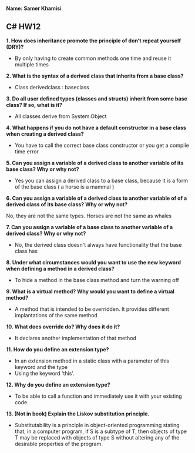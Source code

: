 #### Name: Samer Khamisi

## C# HW12

**1. How does inheritance promote the principle of don’t repeat yourself (DRY)?**

* By only having to create common methods one time and reuse it multiple times

**2. What is the syntax of a derived class that inherits from a base class?**

* Class derivedclass : baseclass

**3. Do all user defined types (classes and structs) inherit from some base class? If so, what is it?**

* All classes derive from System.Object

**4. What happens if you do not have a default constructor in a base class when creating a derived class?**

* You have to call the correct base class constructor or you get a compile time error

**5. Can you assign a variable of a derived class to another variable of its base class? Why or why not?**

* Yes you can assign a derived class to a base class, because it is a form of the base class ( a horse is a mammal )

**6. Can you assign a variable of a derived class to another variable of of a derived class of its base class?
Why or why not?**

No, they are not the same types. Horses are not the same as whales

**7. Can you assign a variable of a base class to another variable of a derived class? Why or why not?**

* No, the derived class doesn't always have functionality that the base class has

**8. Under what circumstances would you want to use the new keyword when defining a method in a
derived class?**

* To hide a method in the base class method and turn the warning off

**9. What is a virtual method? Why would you want to define a virtual method?**

* A method that is intended to be overridden. It provides different implantations of the same method

**10. What does override do? Why does it do it?**

* It declares another implementation of that method

**11. How do you define an extension type?**

* In an extension method in a static class with a parameter of this keyword and the type
* Using the keyword 'this'.

**12. Why do you define an extension type?**

* To be able to call a function and immediately use it with your existing code.

**13. (Not in book) Explain the Liskov substitution principle.**

* Substitutability is a principle in object-oriented programming stating that, in a computer program, 
if S is a subtype of T, then objects of type T may be replaced with objects of type S without altering any of the 
desirable properties of the program.